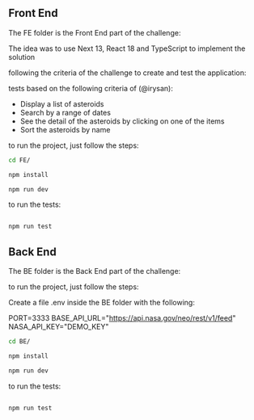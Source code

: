 ## Front End

The FE folder is the Front End part of the challenge:

The idea was to use Next 13, React 18 and TypeScript to implement the solution

following the criteria of the challenge to create and test the application:

tests based on the following criteria of (@irysan):

- Display a list of asteroids
- Search by a range of dates
- See the detail of the asteroids by clicking on one of the items
- Sort the asteroids by name

to run the project, just follow the steps:

```bash
cd FE/

npm install

npm run dev

```

to run the tests:

```bash

npm run test

```

## Back End

The BE folder is the Back End part of the challenge:

to run the project, just follow the steps:

Create a file .env inside the BE folder with the following:

PORT=3333
BASE_API_URL="https://api.nasa.gov/neo/rest/v1/feed"
NASA_API_KEY="DEMO_KEY"

```bash
cd BE/

npm install

npm run dev

```

to run the tests:

```bash

npm run test

```
